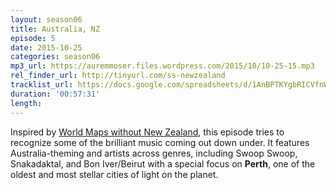 ```yaml
---
layout: season06
title: Australia, NZ
episode: 5
date: 2015-10-25
categories: season06
mp3_url: https://auremmoser.files.wordpress.com/2015/10/10-25-15.mp3
rel_finder_url: http://tinyurl.com/ss-newzealand
tracklist_url: https://docs.google.com/spreadsheets/d/1AnBPTKYgbRICVfnWy8lh2XAfNTw8cQFm6TVHdbUXQa0/edit#gid=2030656162
duration: '00:57:31'
length:
---
```


Inspired by [World Maps without New Zealand](http://worldmapswithout.nz/), this episode tries to recognize some of the brilliant music coming out down under. It features Australia-theming and artists across genres, including Swoop Swoop, Snakadaktal, and Bon Iver/Beirut with a special focus on **Perth**, one of the oldest and most stellar cities of light on the planet.